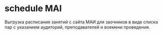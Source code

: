 # schedule MAI
Выгрузка расписания занятий с сайта МАИ для заочников в виде списка пар с указанием аудиторий, преподавателей и воемени проведения.
